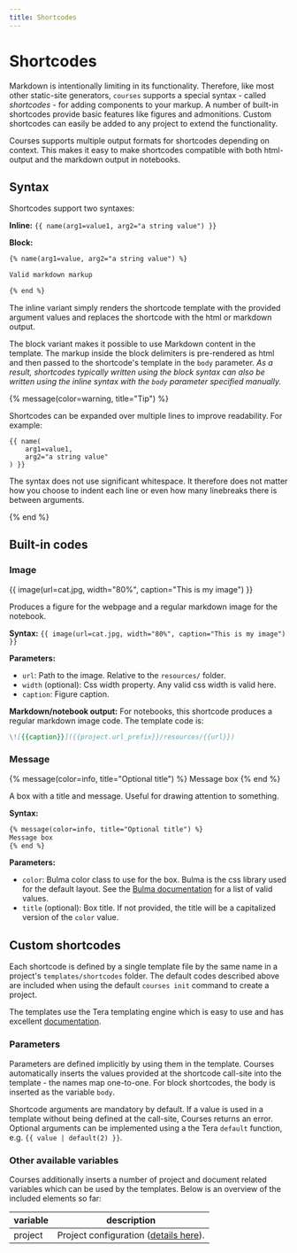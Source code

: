 ```yaml
---
title: Shortcodes
---
```


# Shortcodes

Markdown is intentionally limiting in its functionality. Therefore, like most other static-site generators,
`courses` supports a special syntax - called *shortcodes* - for adding components to your markup. A number of built-in
shortcodes provide basic features like figures and admonitions. Custom shortcodes can easily be added to any project
to extend the functionality.

Courses supports multiple output formats for shortcodes depending on context. This makes it easy to make shortcodes compatible with both html-output and the markdown output in notebooks. 

## Syntax

Shortcodes support two syntaxes:

**Inline:** `{{ name(arg1=value1, arg2="a string value") }}`

**Block:**

```html
{% name(arg1=value, arg2="a string value") %}

Valid markdown markup

{% end %}
```

The inline variant simply renders the shortcode template with the provided argument values and replaces the shortcode
with the html or markdown output.

The block variant makes it possible to use Markdown content in the template. The markup inside the block delimiters
is pre-rendered as html and then passed to the shortcode's template in the `body` parameter. *As a result, shortcodes
typically written using the block syntax can also be written using the inline syntax with the `body` parameter
specified manually.*

{% message(color=warning, title="Tip") %}

Shortcodes can be expanded over multiple lines to improve readability. For example:

```plain
{{ name(
    arg1=value1, 
    arg2="a string value"
) }}
```

The syntax does not use significant whitespace. It therefore does not matter how you choose to indent each line or even
how many linebreaks there is between arguments.

{% end %}

## Built-in codes

### Image

{{ image(url=cat.jpg, width="80%", caption="This is my image") }}

Produces a figure for the webpage and a regular markdown image for the notebook.

**Syntax:**
`{{ image(url=cat.jpg, width="80%", caption="This is my image") }}`

**Parameters:**

- `url`: Path to the image. Relative to the `resources/` folder.
- `width` (optional): Css width property. Any valid css width is valid here.
- `caption`: Figure caption.

**Markdown/notebook output:**
For notebooks, this shortcode produces a regular markdown image code. The template code is:

```markdown
\![{{caption}}]({{project.url_prefix}}/resources/{{url}})
```

### Message

{% message(color=info, title="Optional title") %}
Message box
{% end %}

A box with a title and message. Useful for drawing attention to something.

**Syntax:**

```html
{% message(color=info, title="Optional title") %}
Message box
{% end %}
```

**Parameters:**

- `color`: Bulma color class to use for the box. Bulma is the css library used for the default layout. See
  the [Bulma documentation](https://bulma.io/documentation/overview/colors/) for a list of valid values.
- `title` (optional): Box title. If not provided, the title will be a capitalized version of the `color` value.


## Custom shortcodes

Each shortcode is defined by a single template file by the same name in a project's `templates/shortcodes` folder. The
default codes described above are included when using the default `courses init` command to create a project.

The templates use the Tera templating engine which is easy to use and has
excellent [documentation](https://tera.netlify.app/).

### Parameters

Parameters are defined implicitly by using them in the template. Courses automatically inserts the values provided at
the shortcode call-site into the template - the names map one-to-one. For block shortcodes, the body is inserted as the
variable `body`.

Shortcode arguments are mandatory by default. If a value is used in a template without being defined at the call-site,
Courses returns an error. Optional arguments can be implemented using a the Tera `default` function,
e.g. `{{ value | default(2) }}`.

### Other available variables

Courses additionally inserts a number of project and document related variables which can be used by the templates.
Below is an overview of the included elements so far:

| variable | description                               |
|----------|-------------------------------------------|
| project  | Project configuration ([details here]()). |
